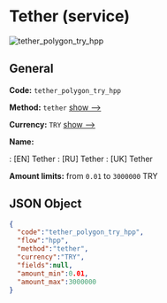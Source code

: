
# Tether (service) 
![tether_polygon_try_hpp](https://static.openfintech.io/payment_methods/tether_polygon_try_hpp/logo.svg?w=400&c=v0.59.26#w200)  

## General 
 
**Code:** `tether_polygon_try_hpp` 
 
**Method:** `tether` 
 [show -->](/payment-methods/tether/) 
 
**Currency:** `TRY` [show -->](/currencies/TRY/) 
 
**Name:** 
 
:	[EN] Tether 
:	[RU] Tether 
:	[UK] Tether 
 
**Amount limits:** from `0.01` to `3000000` TRY 

## JSON Object 

```json
{
  "code":"tether_polygon_try_hpp",
  "flow":"hpp",
  "method":"tether",
  "currency":"TRY",
  "fields":null,
  "amount_min":0.01,
  "amount_max":3000000
}
```  
